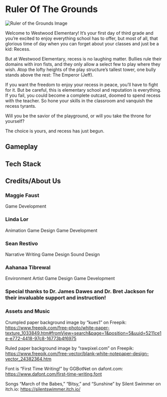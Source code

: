 # Ruler Of The Grounds

![Ruler of the Grounds Image](https://github.com/Atibrewa/Ruler_Of_The_Grounds/assets/87740693/cdcc27d8-3c89-4efd-b7d7-a73fefd3ffa1)
 
Welcome to Westwood Elementary! 
It’s your first day of third grade and you’re excited to enjoy everything school has to offer, but most of all, that glorious time of day when you can forget about your classes and just be a kid: Recess.

But at Westwood Elementary, recess is no laughing matter. Bullies rule their domains with iron fists, and they only allow a select few to play where they wish. Atop the lofty heights of the play structure’s tallest tower, one bully stands above the rest: 
The Emperor (Jeff). 
 
If you want the freedom to enjoy your recess in peace, you’ll have to fight for it. But be careful, this is elementary school and reputation is everything. If you fail, you could become a complete outcast, doomed to spend recess with the teacher. So hone your skills in the classroom and vanquish the recess tyrants. 

Will you be the savior of the playground, or will you take the throne for yourself? 

The choice is yours, and recess has just begun.

## Gameplay

## Tech Stack

## Credits/About Us
### Maggie Faust
Game Development

### Linda Lor
Animation
Game Design 
Game Development

### Sean Restivo
Narrative Writing
Game Design
Sound Design

### Aahanaa Tibrewal
Environment Artist
Game Design
Game Development

### Special thanks to Dr. James Dawes and Dr. Bret Jackson for their invaluable support and instruction!

### Assets and Music
Crumpled paper background image by “kues1” on Freepik: https://www.freepik.com/free-photo/white-paper-texture_1033849.htm#fromView=search&page=1&position=5&uuid=5211ce1e-e772-4418-97c8-16773b4f6975

Ruled paper background image by “rawpixel.com” on Freepik: https://www.freepik.com/free-vector/blank-white-notepaper-design-vector_24382364.htm

Font is “First Time Writing!” by GGBotNet on dafont.com: https://www.dafont.com/first-time-writing.font

Songs “March of the Babes,” “Bitsy,” and “Sunshine” by Silent Swimmer on itch.io: https://silentswimmer.itch.io/
